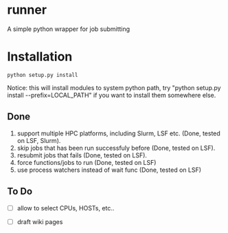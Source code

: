 # runner
A simple python wrapper for job submitting

# Installation
```
python setup.py install 
```
Notice: this will install modules to system python path, try "python setup.py install --prefix=LOCAL\_PATH" if you want to install them somewhere else.

## Done
1. support multiple HPC platforms, including Slurm, LSF etc. (Done, tested on LSF, Slurm). 
2. skip jobs that has been run successfuly before (Done, tested on LSF).
3. resubmit jobs that fails (Done, tested on LSF).
4. force functions/jobs to run (Done, tested on LSF)
5. use process watchers instead of wait func (Done, tested on LSF)

## To Do
- [ ] allow to select CPUs, HOSTs, etc..
- [ ] draft wiki pages

